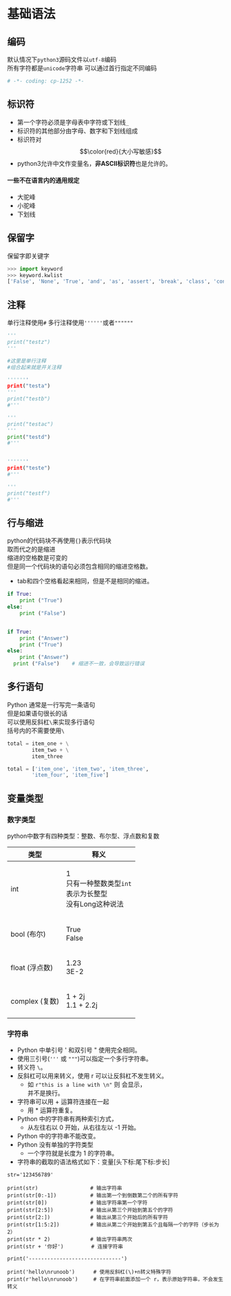 # 基础语法

## 编码

默认情况下`python3`源码文件以`utf-8`编码\
所有字符都是`unicode`字符串 可以通过首行指定不同编码

```python
# -*- coding: cp-1252 -*-
```

## 标识符

* 第一个字符必须是字母表中字符或下划线`_`
* 标识符的其他部分由字母、数字和下划线组成
* 标识符对$$\color{red}{大小写敏感}$$
* python3允许中文作变量名，**非ASCII标识符**也是允许的。

#### 一些不在语言内的通用规定

* 大驼峰
* 小驼峰
* 下划线

## 保留字

保留字即关键字

```py
>>> import keyword
>>> keyword.kwlist
['False', 'None', 'True', 'and', 'as', 'assert', 'break', 'class', 'continue', 'def', 'del', 'elif', 'else', 'except', 'finally', 'for', 'from', 'global', 'if', 'import', 'in', 'is', 'lambda', 'nonlocal', 'not', 'or', 'pass', 'raise', 'return', 'try', 'while', 'with', 'yield']
```

## 注释

单行注释使用`#` 多行注释使用`''''''`或者`""""""`

```python
'''
print("testz")
'''

#这里是单行注释
#组合起来就是开关注释

'''''''
print("testa")
'''
print("testb")
#'''

'''
print("testac")
'''
print("testd")
#'''


'''''''
print("teste")
#'''

'''
print("testf")
#'''
```

## 行与缩进

python的代码块不再使用`{}`表示代码块\
取而代之的是缩进\
缩进的空格数是可变的\
但是同一个代码块的语句必须包含相同的缩进空格数。

* tab和四个空格看起来相同，但是不是相同的缩进。

```py
if True:
    print ("True")
else:
    print ("False")


if True:
    print ("Answer")
    print ("True")
else:
    print ("Answer")
  print ("False")    # 缩进不一致，会导致运行错误
```

## 多行语句

Python 通常是一行写完一条语句\
但是如果语句很长的话\
可以使用反斜杠`\`来实现多行语句\
括号内的不需要使用`\`

```py
total = item_one + \
        item_two + \
        item_three

total = ['item_one', 'item_two', 'item_three',
        'item_four', 'item_five']
```

## 变量类型

### 数字类型

python中数字有四种类型：整数、布尔型、浮点数和复数

| 类型           | 释义                                                           |
| ------------ | ------------------------------------------------------------ |
| int          | <p>1<br>只有一种整数类型<code>int</code><br>表示为长整型<br>没有Long这种说法</p> |
| bool (布尔)    | <p>True<br>False</p>                                         |
| float (浮点数)  | <p>1.23<br>3E-2</p>                                          |
| complex (复数) | <p>1 + 2j<br>1.1 + 2.2j</p>                                  |

### 字符串

* Python 中单引号 ' 和双引号 " 使用完全相同。
* 使用三引号(`'''` 或 `"""`)可以指定一个多行字符串。
* 转义符 `\`。
* 反斜杠可以用来转义，使用 r 可以让反斜杠不发生转义。
  * 如 `r"this is a line with \n"` 则  会显示，\
    并不是换行。
* 字符串可以用 + 运算符连接在一起
  * 用 \* 运算符重复。
* Python 中的字符串有两种索引方式，
  * 从左往右以 0 开始，从右往左以 -1 开始。
* Python 中的字符串不能改变。
* Python 没有单独的字符类型
  * 一个字符就是长度为 1 的字符串。
* 字符串的截取的语法格式如下：变量\[头下标:尾下标:步长]

```
str='123456789'
 
print(str)                 # 输出字符串
print(str[0:-1])           # 输出第一个到倒数第二个的所有字符
print(str[0])              # 输出字符串第一个字符
print(str[2:5])            # 输出从第三个开始到第五个的字符
print(str[2:])             # 输出从第三个开始后的所有字符
print(str[1:5:2])          # 输出从第二个开始到第五个且每隔一个的字符（步长为2）
print(str * 2)             # 输出字符串两次
print(str + '你好')         # 连接字符串
 
print('------------------------------')
 
print('hello\nrunoob')      # 使用反斜杠(\)+n转义特殊字符
print(r'hello\nrunoob')     # 在字符串前面添加一个 r，表示原始字符串，不会发生转义
```
